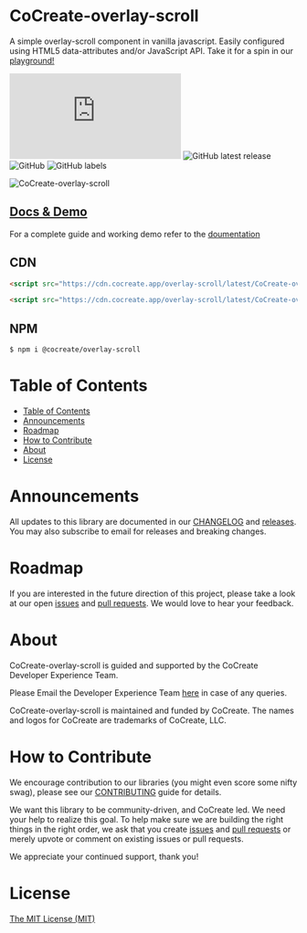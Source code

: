 # CoCreate-overlay-scroll

A simple overlay-scroll component in vanilla javascript. Easily configured using HTML5 data-attributes and/or JavaScript API. Take it for a spin in our [playground!](https://cocreate.app/docs/overlay-scroll)

![GitHub file size in bytes](https://img.shields.io/github/size/CoCreate-app/CoCreate-overlay-scroll/dist/CoCreate-overlay-scroll.min.js?label=minified%20size&style=for-the-badge)
![GitHub latest release](https://img.shields.io/github/v/release/CoCreate-app/CoCreate-overlay-scroll?style=for-the-badge)
![GitHub](https://img.shields.io/github/license/CoCreate-app/CoCreate-overlay-scroll?style=for-the-badge)
![GitHub labels](https://img.shields.io/github/labels/CoCreate-app/CoCreate-overlay-scroll/help%20wanted?style=for-the-badge)

![CoCreate-overlay-scroll](https://cdn.cocreate.app/docs/CoCreate-overlay-scroll.gif)

## [Docs & Demo](https://cocreate.app/docs/overlay-scroll)

For a complete guide and working demo refer to the [doumentation](https://cocreate.app/docs/overlay-scroll)

## CDN

```html
<script src="https://cdn.cocreate.app/overlay-scroll/latest/CoCreate-overlay-scroll.min.js"></script>
```

```html
<script src="https://cdn.cocreate.app/overlay-scroll/latest/CoCreate-overlay-scroll.min.css"></script>
```

## NPM

```shell
$ npm i @cocreate/overlay-scroll
```

# Table of Contents

- [Table of Contents](#table-of-contents)
- [Announcements](#announcements)
- [Roadmap](#roadmap)
- [How to Contribute](#how-to-contribute)
- [About](#about)
- [License](#license)

<a name="announcements"></a>

# Announcements

All updates to this library are documented in our [CHANGELOG](https://github.com/CoCreate-app/CoCreate-overlay-scroll/blob/master/CHANGELOG.md) and [releases](https://github.com/CoCreate-app/CoCreate-overlay-scroll/releases). You may also subscribe to email for releases and breaking changes.

<a name="roadmap"></a>

# Roadmap

If you are interested in the future direction of this project, please take a look at our open [issues](https://github.com/CoCreate-app/CoCreate-overlay-scroll/issues) and [pull requests](https://github.com/CoCreate-app/CoCreate-overlay-scroll/pulls). We would love to hear your feedback.

<a name="about"></a>

# About

CoCreate-overlay-scroll is guided and supported by the CoCreate Developer Experience Team.

Please Email the Developer Experience Team [here](mailto:develop@cocreate.app) in case of any queries.

CoCreate-overlay-scroll is maintained and funded by CoCreate. The names and logos for CoCreate are trademarks of CoCreate, LLC.

<a name="contribute"></a>

# How to Contribute

We encourage contribution to our libraries (you might even score some nifty swag), please see our [CONTRIBUTING](https://github.com/CoCreate-app/CoCreate-overlay-scroll/blob/master/CONTRIBUTING.md) guide for details.

We want this library to be community-driven, and CoCreate led. We need your help to realize this goal. To help make sure we are building the right things in the right order, we ask that you create [issues](https://github.com/CoCreate-app/CoCreate-overlay-scroll/issues) and [pull requests](https://github.com/CoCreate-app/CoCreate-overlay-scroll/pulls) or merely upvote or comment on existing issues or pull requests.

We appreciate your continued support, thank you!

# License

[The MIT License (MIT)](https://github.com/CoCreate-app/CoCreate-overlay-scroll/blob/master/LICENSE)
